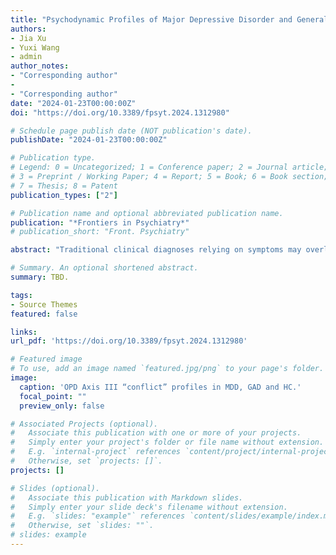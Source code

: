 ```yaml
---
title: "Psychodynamic Profiles of Major Depressive Disorder and Generalized Anxiety Disorder in China"
authors:
- Jia Xu
- Yuxi Wang
- admin
author_notes:
- "Corresponding author"
-
- "Corresponding author"
date: "2024-01-23T00:00:00Z"
doi: "https://doi.org/10.3389/fpsyt.2024.1312980"

# Schedule page publish date (NOT publication's date).
publishDate: "2024-01-23T00:00:00Z"

# Publication type.
# Legend: 0 = Uncategorized; 1 = Conference paper; 2 = Journal article;
# 3 = Preprint / Working Paper; 4 = Report; 5 = Book; 6 = Book section;
# 7 = Thesis; 8 = Patent
publication_types: ["2"]

# Publication name and optional abbreviated publication name.
publication: "*Frontiers in Psychiatry*"
# publication_short: "Front. Psychiatry"

abstract: "Traditional clinical diagnoses relying on symptoms may overlook latent factors that illuminate mechanisms and potentially guide treatment. The Operationalized Psychodynamic Diagnosis (OPD) system may compensate for symptom-based diagnosis by measuring psychodynamic profiles underlying mental disorders through conflicts and structure axes. However, OPD has not been widely adopted in China, and it remains unclear whether OPD can be used as an effective approach to distinguish between depression and anxiety. The current study aims to adopt the OPD system to investigate the psychodynamic profiles of major depressive disorder (MDD) and generalized anxiety disorder (GAD) in China, targeting patients with “pure” symptoms without comorbidity. We recruited 42 MDD patients, 32 GAD patients, and 31 healthy controls (HC), and assessed their self-report depression and anxiety symptoms, along with their underlying psychodynamic profiles through OPD interviews. Overall, both MDD and GAD patients showed more prominent conflict issues and lower levels of structure than HC. The MDD and GAD groups yielded different conflict profiles and conflict processing modes when processing their second conflicts. Importantly, the multi-dimensional psychodynamic profiles achieved machine learning classification of clinical groups with an accuracy of 0.84, supporting successful distinction of MDD and GAD patients. In conclusion, the OPD demonstrated sensitivity in revealing distinct psychodynamic profiles underlying “pure” depression and anxiety clinical populations in China. This work calls for future incorporation of OPD as a tool to investigate psychodynamic formulations underlying mental disorders, compensating for traditional symptom-based diagnostic approaches to guide precise individualized interventions."

# Summary. An optional shortened abstract.
summary: TBD.

tags:
- Source Themes
featured: false

links:
url_pdf: 'https://doi.org/10.3389/fpsyt.2024.1312980'

# Featured image
# To use, add an image named `featured.jpg/png` to your page's folder. 
image:
  caption: 'OPD Axis III “conflict” profiles in MDD, GAD and HC.'
  focal_point: ""
  preview_only: false

# Associated Projects (optional).
#   Associate this publication with one or more of your projects.
#   Simply enter your project's folder or file name without extension.
#   E.g. `internal-project` references `content/project/internal-project/index.md`.
#   Otherwise, set `projects: []`.
projects: []

# Slides (optional).
#   Associate this publication with Markdown slides.
#   Simply enter your slide deck's filename without extension.
#   E.g. `slides: "example"` references `content/slides/example/index.md`.
#   Otherwise, set `slides: ""`.
# slides: example
---
```

